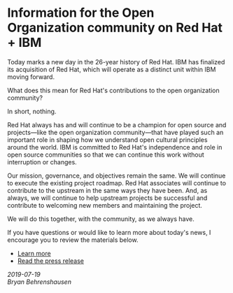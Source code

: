 # Information for the Open Organization community on Red Hat + IBM

Today marks a new day in the 26-year history of Red Hat. IBM has finalized its acquisition of Red Hat, which will operate as a distinct unit within IBM moving forward.

What does this mean for Red Hat's contributions to the open organization community?

In short, nothing.

Red Hat always has and will continue to be a champion for open source and projects—like the open organization community—that have played such an important role in shaping how we understand open cultural principles around the world. IBM is committed to Red Hat's independence and role in open source communities so that we can continue this work without interruption or changes.

Our mission, governance, and objectives remain the same. We will continue to execute the existing project roadmap. Red Hat associates will continue to contribute to the upstream in the same ways they have been. And, as always, we will continue to help upstream projects be successful and contribute to welcoming new members and maintaining the project.

We will do this together, with the community, as we always have.

If you have questions or would like to learn more about today's news, I encourage you to review the materials below.

- [Learn more](https://www.redhat.com/en/ibm)
- [Read the press release](https://www.redhat.com/en/blog/red-hat-and-ibm-accelerating-adoption-open-source)

*2019-07-19*  
*Bryan Behrenshausen*
